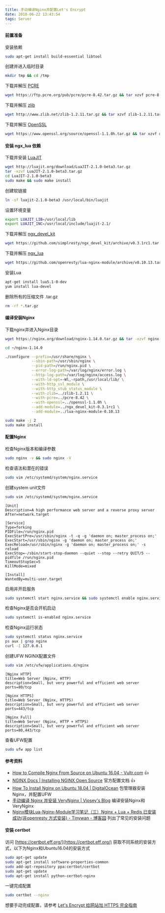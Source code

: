 ```yaml
---
title: 手动编译Nginx并配置Let's Encrypt
date: 2018-06-22 13:43:54
tags: Server
---
```


 <!-- more --> 

#### 前置准备

安装依赖

```bash
sudo apt-get install build-essential libtool
```

创建并进入临时目录

```bash
mkdir tmp && cd /tmp
```

下载并解压 [PCRE](https://ftp.pcre.org/pub/pcre/) 

```bash
wget https://ftp.pcre.org/pub/pcre/pcre-8.42.tar.gz && tar xzvf pcre-8.42.tar.gz
```

下载并解压 [zlib](http://www.zlib.net/)

```bash
wget http://www.zlib.net/zlib-1.2.11.tar.gz && tar xzvf zlib-1.2.11.tar.gz
```

下载并解压 [OpenSSL](https://www.openssl.org/source/) 

```bash
wget https://www.openssl.org/source/openssl-1.1.0h.tar.gz && tar xzvf openssl-1.1.0h.tar.gz
```



#### 安装 ngx_lua 依赖

下载并安装 [LuaJIT](http://luajit.org/download.html) 

```bash
wget http://luajit.org/download/LuaJIT-2.1.0-beta3.tar.gz
tar -xzvf LuaJIT-2.1.0-beta3.tar.gz
cd LuaJIT-2.1.0-beta3
sudo make && sudo make install
```

创建软链接

```bash
ln -sf luajit-2.1.0-beta3 /usr/local/bin/luajit
```

设置环境变量

```bash
export LUAJIT_LIB=/usr/local/lib
export LUAJIT_INC=/usr/local/include/luajit-2.1/
```
下载并解压 [ngx_devel_kit](https://github.com/simpl/ngx_devel_kit/releases) 

```bash
wget https://github.com/simplresty/ngx_devel_kit/archive/v0.3.1rc1.tar.gz && tar -xzvf v0.3.1rc1.tar.gz
```

下载并解压 [ngx_lua](https://github.com/openresty/lua-nginx-module/releases) 

```bash
wget https://github.com/openresty/lua-nginx-module/archive/v0.10.13.tar.gz && tar -xzvf v0.10.13.tar.gz
```

安装Lua

```bash
apt-get install lua5.1-0-dev
yum install lua-devel
```

删除所有的压缩文件 .tar.gz 

```bash
rm -rf *.tar.gz
```



#### 编译安装Nginx

下载nginx并进入Nginx目录

```bash
wget https://nginx.org/download/nginx-1.14.0.tar.gz && tar -xzvf nginx-1.14.0.tar.gz 
```


```bash
cd ~/nginx-1.14.0
```


```bash
./configure --prefix=/usr/share/nginx \
            --sbin-path=/usr/sbin/nginx \
            --pid-path=/run/nginx.pid \
            --error-log-path=/var/log/nginx/error.log \
            --http-log-path=/var/log/nginx/access.log \
            --with-ld-opt=-Wl,-rpath,/usr/local/lib/ \
            --with-http_ssl_module \
            --with-http_stub_status_module \
            --with-zlib=../zlib-1.2.11 \
            --with-pcre=../pcre-8.42 \
            --with-openssl=../openssl-1.1.0h \
            --add-module=../ngx_devel_kit-0.3.1rc1 \
            --add-module=../lua-nginx-module-0.10.13 
```

```bash
sudo make -j 2
sudo make install
```

#### 配置Nginx

检查Nginx版本和编译参数

```bash
sudo nginx -v && sudo nginx -V
```

检查语法和潜在的错误

```bash
sudo vim /etc/systemd/system/nginx.service
```

创建system unit文件

```bash
sudo vim /etc/systemd/system/nginx.service
```

```
[Unit]
Description=A high performance web server and a reverse proxy server
After=network.target

[Service]
Type=forking
PIDFile=/run/nginx.pid
ExecStartPre=/usr/sbin/nginx -t -q -g 'daemon on; master_process on;'
ExecStart=/usr/sbin/nginx -g 'daemon on; master_process on;'
ExecReload=/usr/sbin/nginx -g 'daemon on; master_process on;' -s reload
ExecStop=-/sbin/start-stop-daemon --quiet --stop --retry QUIT/5 --pidfile /run/nginx.pid
TimeoutStopSec=5
KillMode=mixed

[Install]
WantedBy=multi-user.target
```

启用并开启服务

```bash
sudo systemctl start nginx.service && sudo systemctl enable nginx.service
```

检查Nginx是否会开机启动

```bash
sudo systemctl is-enabled nginx.service
```
检查Nginx运行状态
```bash
sudo systemctl status nginx.service
ps aux | grep nginx
curl -I 127.0.0.1
```

创建UFW NGINX配置文件

```bash
sudo vim /etc/ufw/applications.d/nginx
```

```
[Nginx HTTP]
title=Web Server (Nginx, HTTP)
description=Small, but very powerful and efficient web server
ports=80/tcp

[Nginx HTTPS]
title=Web Server (Nginx, HTTPS)
description=Small, but very powerful and efficient web server
ports=443/tcp

[Nginx Full]
title=Web Server (Nginx, HTTP + HTTPS)
description=Small, but very powerful and efficient web server
ports=80,443/tcp
```

查看UFW配置

```bash
sudo ufw app list
```
#### 参考资料

* [How to Compile Nginx From Source on Ubuntu 16.04 - Vultr.com](https://www.vultr.com/docs/how-to-compile-nginx-from-source-on-ubuntu-16-04) 👍
* [NGINX Docs | Installing NGINX Open Source](https://docs.nginx.com/nginx/admin-guide/installing-nginx/installing-nginx-open-source/#configure) 官方配置文档 👍
* [How To Install Nginx on Ubuntu 18.04 | DigitalOcean](https://www.digitalocean.com/community/tutorials/how-to-install-nginx-on-ubuntu-18-04)  包管理器安装Nginx，并配置UFW
* [手动编译 Nginx 并安装 VeryNginx | Viosey's Blog](https://blog.viosey.com/2017/10/12/compile-nginx-and-install-verynginx/) 编译安装Nginx和VeryNginx
* [Nginx模块Lua-Nginx-Module学习笔记（三）Nginx + Lua + Redis 已安装成功(非openresty 方式安装) - Tinywan - 博客园](https://www.cnblogs.com/tinywan/p/6534151.html)  列出了常见的安装问题



#### 安装 certbot

访问 [https://certbot.eff.org/](https://certbot.eff.org/) 获取不同系统的安装方式，以下为Nginx和Ubuntu16.04的安装方式

```bash
sudo apt-get update
sudo apt-get install software-properties-common
sudo add-apt-repository ppa:certbot/certbot
sudo apt-get update
sudo apt-get install python-certbot-nginx 
```

一键完成配置

```bash
sudo certbot --nginx
```

想要手动完成配置，请参考 [Let's Encrypt 给网站加 HTTPS 完全指南](https://ksmx.me/letsencrypt-ssl-https/)




